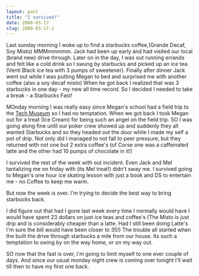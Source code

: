 ```yaml
---
layout: post
title: "I survived!"
date: 2008-03-17
slug: 2008-03-17-1
---
```


Last sunday morning I woke up to find a starbucks coffee,(Grande Decaf, Soy Misto)  MMMmmmmm.  Jack had been up early and had visited our local (brand new) drive through.    Later on in the day, I was out running errands and felt like a cold drink so I swung by starbucks and picked up an ice tea.  (Venti Black ice tea with 3 pumps of sweetener).  Finally after dinner Jack went out while I was putting Megan to bed and surprised me with another coffee (also a soy decaf misto)  When he got back I realized that was 3 starbucks in one day - my new all time record.  So I decided I needed to take a break - a Starbucks Fast!

MOnday morning I was really easy since Megan&apos;s school had a field trip to the  [Tech Museum](http://www.thetech.org/)  so I had no temptation.  When we got back I took Megan out for a treat (Ice Cream) for being such an angel on the field trip.  SO I was going along fine until our poker crew showed up and suddenly they all wanted Starbucks and so they headed out the door while I made my self a pot of drip.  Not only did I managed to not fall to peer pressure, but they returned with not one but 2 extra coffee&apos;s (of Corse one was a caffeinated latte and the other had 10 pumps of chocolate in it!)

I survived the rest of the week with out incident.  Even Jack and Mel tantalizing me on friday with (its Mel treat!) didn&apos;t sway me.  I survived going to Megan&apos;s one hour ice skating lesson with just a book and DS to entertain me - no Coffee to keep me warm.

But now the week is over.  I&apos;m trying to decide the best way to bring starbucks back.  

I did figure out that had I gone last week every time I normally would have I would have spent 23 dollars on just ice teas and coffee&apos;s (The Misto is just drip and is considerably cheaper than a latte. Had I still been doing Latte&apos;s I&apos;m sure the bill would have been closer to 35!)  The trouble all started when the built the drive through starbucks a mile from our house.  Its such a temptation to swing by on the way home, or on my way out.  

SO now that the fast is over, i&apos;m going to limit myself to one ever couple of days.  And since our usual monday night crew is coming over tonight I&apos;ll wait till then to have my first one back.  





